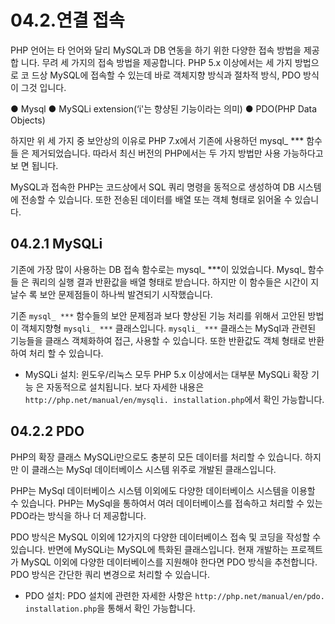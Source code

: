 # 04.2.연결 접속 
PHP 언어는 타 언어와 달리 MySQL과 DB 연동을 하기 위한 다양한 접속 방법을 제공합 니다. 무려 세 가지의 접속 방법을 제공합니다. PHP 5.x 이상에서는 세 가지 방법으로 코 드상 MySQL에 접속할 수 있는데 바로 객체지향 방식과 절차적 방식, PDO 방식이 그것 입니다.  

● Mysql 
● MySQLi extension(‘i'는 향샹된 기능이라는 의미) 
● PDO(PHP Data Objects) 

하지만 위 세 가지 중 보안상의 이유로 PHP 7.x에서 기존에 사용하던 mysql_ *** 함수들 은 제거되었습니다. 따라서 최신 버전의 PHP에서는 두 가지 방법만 사용 가능하다고 보 면 됩니다.  

MySQL과 접속한 PHP는 코드상에서 SQL 쿼리 명령을 동적으로 생성하여 DB 시스템에 전송할 수 있습니다. 또한 전송된 데이터를 배열 또는 객체 형태로 읽어올 수 있습니다.  


## 04.2.1 MySQLi 
기존에 가장 많이 사용하는 DB 접속 함수로는 mysql_ ***이 있었습니다. Mysql_ 함수들 은 쿼리의 실행 결과 반환값을 배열 형태로 받습니다. 하지만 이 함수들은 시간이 지날수 록 보안 문제점들이 하나씩 발견되기 시작했습니다.  

기존 `mysql_ ***` 함수들의 보안 문제점과 보다 향상된 기능 처리를 위해서 고안된 방법이 객체지향형 `mysqli_ ***` 클래스입니다. `mysqli_ ***` 클래스는 MySql과 관련된 기능들을 클래스 객체화하여 접근, 사용할 수 있습니다. 또한 반환값도 객체 형태로 반환하여 처리 할 수 있습니다. 

* MySQLi 설치: 윈도우/리눅스 모두 PHP 5.x 이상에서는 대부분 MySQLi 확장 기능 은 자동적으로 설치됩니다. 보다 자세한 내용은 `http://php.net/manual/en/mysqli. installation.php`에서 확인 가능합니다. 

## 04.2.2 PDO 
PHP의 확장 클래스 MySQLi만으로도 충분히 모든 데이터를 처리할 수 있습니다. 하지만 이 클래스는 MySql 데이터베이스 시스템 위주로 개발된 클래스입니다.  

PHP는 MySql 데이터베이스 시스템 이외에도 다양한 데이터베이스 시스템을 이용할 수 있습니다. PHP는 MySql을 통하여서 여러 데이터베이스를 접속하고 처리할 수 있는 PDO라는 방식을 하나 더 제공합니다.  

PDO 방식은 MySQL 이외에 12가지의 다양한 데이터베이스 접속 및 코딩을 작성할 수 있습니다. 반면에 MySQLi는 MySQL에 특화된 클래스입니다. 현재 개발하는 프로젝트 가 MySQL 이외에 다양한 데이터베이스를 지원해야 한다면 PDO 방식을 추천합니다. PDO 방식은 간단한 쿼리 변경으로 처리할 수 있습니다.  

* PDO 설치: PDO 설치에 관련한 자세한 사항은 `http://php.net/manual/en/pdo. installation.php`을 통해서 확인 가능합니다. 

